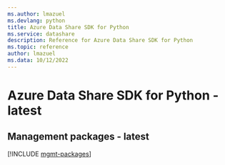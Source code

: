```yaml
---
ms.author: lmazuel
ms.devlang: python
title: Azure Data Share SDK for Python
ms.service: datashare
description: Reference for Azure Data Share SDK for Python
ms.topic: reference
author: lmazuel
ms.data: 10/12/2022
---
```

# Azure Data Share SDK for Python - latest

## Management packages - latest
[!INCLUDE [mgmt-packages](data-share-mgmt-index.md)]